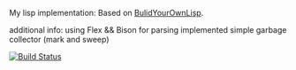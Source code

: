 My lisp implementation:
Based on [BulidYourOwnLisp](http://www.buildyourownlisp.com/).

additional info:
using Flex && Bison for parsing
implemented simple garbage collector (mark and sweep)

[![Build Status](https://travis-ci.org/jacekm-git/JmLisp-in-c.svg?branch=master)](https://travis-ci.org/jacekm-git/JmLisp-in-c)
